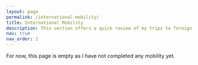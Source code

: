 ```yaml
---
layout: page
permalink: /international-mobility/
title: International Mobility
description: This section offers a quick review of my trips to foreign countries, including those for School exchanges / double diplomas.
nav: true
nav_order: 2
---
```


For now, this page is empty as I have not completed any mobility yet.
